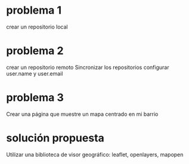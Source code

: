 # problema 1

crear un repositorio local

# problema 2

crear un repositorio remoto 
Sincronizar los repositorios
configurar user.name y user.email

# problema 3
Crear una página que muestre un mapa centrado en mi barrio 

# solución propuesta
Utilizar una biblioteca de visor geográfico: leaflet, openlayers, mapopen